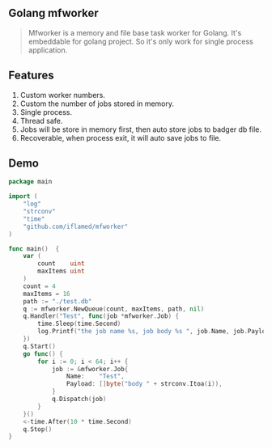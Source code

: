 Golang mfworker
----------
> Mfworker is a memory and file base task worker for Golang. 
> It's embeddable for golang project. So it's only work for single process application.

## Features
1. Custom worker numbers.
2. Custom the number of jobs stored in memory.
3. Single process.
4. Thread safe. 
5. Jobs will be store in memory first, then auto store jobs to badger db file.
6. Recoverable, when process exit, it will auto save jobs to file.

## Demo
```go
package main

import (
    "log"
    "strconv"
    "time"
    "github.com/iflamed/mfworker"
)

func main()  {
    var (
        count    uint
        maxItems uint
    )
    count = 4
    maxItems = 16
    path := "./test.db"
    q := mfworker.NewQueue(count, maxItems, path, nil)
    q.Handler("Test", func(job *mfworker.Job) {
        time.Sleep(time.Second)
        log.Printf("the job name %s, job body %s ", job.Name, job.Payload)
    })
    q.Start()
    go func() {
        for i := 0; i < 64; i++ {
            job := &mfworker.Job{
                Name:    "Test",
                Payload: []byte("body " + strconv.Itoa(i)),
            }
            q.Dispatch(job)
        }
    }()
    <-time.After(10 * time.Second)
    q.Stop()
}
```

